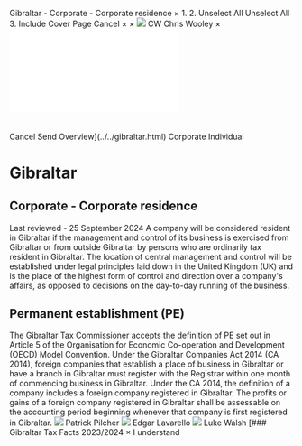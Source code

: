 Gibraltar - Corporate - Corporate residence
×
1.
2.
Unselect All
Unselect All
3.
Include Cover Page
Cancel
×
×
![](../../-/media/world-wide-tax-summaries/attachments/global---chris-wooley.ashx%3Frev=ac5e5f3223b34096b1afc2a6009c7320&revision=ac5e5f32-23b3-4096-b1af-c2a6009c7320&hash=859B7ADC84DC2CBEC9760E9E6EE7DE6D0A8BFCDF)
CW
Chris Wooley
×
![](corporate-residence.html)
######
Cancel
Send
Overview](../../gibraltar.html)
Corporate
Individual
# Gibraltar
## Corporate - Corporate residence
Last reviewed - 25 September 2024
A company will be considered resident in Gibraltar if the management and control of its business is exercised from Gibraltar or from outside Gibraltar by persons who are ordinarily tax resident in Gibraltar.
The location of central management and control will be established under legal principles laid down in the United Kingdom (UK) and is the place of the highest form of control and direction over a company's affairs, as opposed to decisions on the day-to-day running of the business.
## Permanent establishment (PE)
The Gibraltar Tax Commissioner accepts the definition of PE set out in Article 5 of the Organisation for Economic Co-operation and Development (OECD) Model Convention.
Under the Gibraltar Companies Act 2014 (CA 2014), foreign companies that establish a place of business in Gibraltar or have a branch in Gibraltar must register with the Registrar within one month of commencing business in Gibraltar. Under the CA 2014, the definition of a company includes a foreign company registered in Gibraltar. The profits or gains of a foreign company registered in Gibraltar shall be assessable on the accounting period beginning whenever that company is first registered in Gibraltar.
![](../../-/media/world-wide-tax-summaries/gibraltarpatrick-pilcherpatrick-photo-2020jpg20211210112342923.ashx%3Frev=b23fe362b86b484d9a775fab8ef0e27d&revision=b23fe362-b86b-484d-9a77-5fab8ef0e27d&hash=FA6179ACA0D8F34E69163BAB5A28177B4D21A3B0)
Patrick Pilcher
![](../../-/media/world-wide-tax-summaries/gibraltaredgar-lavarellogibraltar--edgar-lavarellojpg20241210115257678.ashx%3Frev=b3c047415b4d4d07a2c87321b259a22e&revision=b3c04741-5b4d-4d07-a2c8-7321b259a22e&hash=17E2384AF08C32FF0BF3D7FE1CB495F3903BD61D)
Edgar Lavarello
![](../../-/media/world-wide-tax-summaries/gibraltarluke-walshgibraltar--luke-walshjpg20241210115345304.ashx%3Frev=69b3d306f30a429f8281aa469c2863c1&revision=69b3d306-f30a-429f-8281-aa469c2863c1&hash=890F5CE495D15EDB97B8CFDCDFB1934D79E8F70B)
Luke Walsh
[### Gibraltar Tax Facts 2023/2024
×
I understand